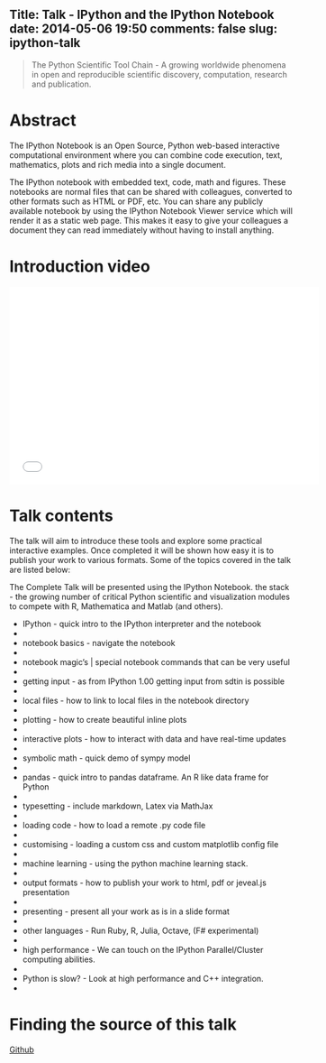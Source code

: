Title: Talk - IPython and the IPython Notebook
date: 2014-05-06 19:50
comments: false
slug: ipython-talk
---
<!-- PELICAN_BEGIN_SUMMARY -->
>The Python Scientific Tool Chain - A growing worldwide phenomena in open and reproducible scientific discovery, computation, research and publication.

# Abstract
The IPython Notebook is an Open Source, Python web-based interactive computational environment where you can combine code execution, text, mathematics, plots and rich media into a single document.

The IPython notebook with embedded text, code, math and figures. These notebooks are normal files that can be shared with colleagues, converted to other formats such as HTML or PDF, etc. You can share any publicly available notebook by using the IPython Notebook Viewer service which will render it as a static web page. This makes it easy to give your colleagues a document they can read immediately without having to install anything.

# Introduction video
<iframe width="550" height="350" src="//www.youtube.com/embed/H6dLGQw9yFQ" frameborder="0" allowfullscreen></iframe>

# Talk contents
The talk will aim to introduce these tools and explore some practical interactive examples. Once completed it will be shown how easy it is to publish your work to various formats. Some of the topics covered in the talk are listed below:

The Complete Talk will be presented using the IPython Notebook.
the stack - the growing number of critical Python scientific and visualization modules to compete with R, Mathematica and Matlab (and others).

* IPython - quick intro to the IPython interpreter and the notebook
* 
* notebook basics - navigate the notebook
* 
* notebook magic’s | special notebook commands that can be very useful
* 
* getting input - as from IPython 1.00 getting input from sdtin is possible
* 
* local files - how to link to local files in the notebook directory
* 
* plotting - how to create beautiful inline plots
* 
* interactive plots - how to interact with data and have real-time updates
* 
* symbolic math - quick demo of sympy model
* 
* pandas - quick intro to pandas dataframe. An R like data frame for Python
* 
* typesetting - include markdown, Latex via MathJax
* 
* loading code - how to load a remote .py code file
* 
* customising - loading a custom css and custom matplotlib config file
* 
* machine learning - using the python machine learning stack.
* 
* output formats - how to publish your work to html, pdf or jeveal.js presentation
* 
* presenting - present all your work as is in a slide format
* 
* other languages - Run Ruby, R, Julia, Octave, (F# experimental)
* 
* high performance - We can touch on the IPython Parallel/Cluster computing abilities.
* 
* Python is slow? - Look at high performance and C++ integration.
* 



# Finding the source of this talk
[Github](https://github.com/Tooblippe/ipython_csir_30may)